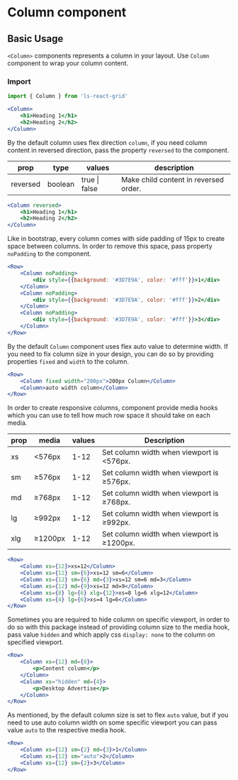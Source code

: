 # Column component

## Basic Usage

``<Column>`` components represents a column in your layout. Use ``Column`` component to wrap your column content.

### Import

```js
import { Column } from 'ls-react-grid'
```

```jsx
<Column>
    <h1>Heading 1</h1>
    <h2>Heading 2</h2>
</Column>
```

By the default column uses flex direction ``column``, if you need column content in reversed direction, pass the property ``reversed`` to the component.

prop | type | values | description
---|---|---|---|
reversed|boolean|true \| false|Make child content in reversed order.

```jsx
<Column reversed>
    <h1>Heading 1</h1>
    <h2>Heading 2</h2>
</Column>
```

Like in bootstrap, every column comes with side padding of 15px to create space between columns.
In order to remove this space, pass property ``noPadding`` to the component.

```jsx
<Row>
    <Column noPadding>
        <div style={{background: '#3D7E9A', color: '#fff'}}>1</div>
    </Column>
    <Column noPadding>
        <div style={{background: '#3D7E9A', color: '#fff'}}>2</div>
    </Column>
    <Column noPadding>
        <div style={{background: '#3D7E9A', color: '#fff'}}>3</div>
    </Column>
</Row>
```

By the default ``Column`` component uses flex auto value to determine width. If you need to fix column size in your design, you can do so by providing properties ``fixed`` and ``width`` to the column.

```jsx
<Row>
    <Column fixed width="200px">200px Column</Column>
    <Column>auto width column</Column>
</Row>
```

In order to create responsive columns, component provide media hooks which you can use to
tell how much row space it should take on each media.

prop | media | values | Description
---|---|---|---|
xs | <576px | 1-12 | Set column width when viewport is <576px.
sm | ≥576px | 1-12 | Set column width when viewport is ≥576px.
md | ≥768px | 1-12 | Set column width when viewport is ≥768px.
lg | ≥992px | 1-12 | Set column width when viewport is ≥992px.
xlg | ≥1200px | 1-12 | Set column width when viewport is ≥1200px.

```jsx
<Row>
    <Column xs={12}>xs=12</Column>
    <Column xs={12} sm={6}>xs=12 sm=6</Column>
    <Column xs={12} sm={6} md={3}>xs=12 sm=6 md=3</Column>
    <Column xs={12} md={9}>xs=12 md=9</Column>
    <Column xs={8} lg={6} xlg={12}>xs=8 lg=6 xlg=12</Column>
    <Column xs={4} lg={6}>xs=4 lg=6</Column>
</Row>
```

Sometimes you are required to hide column on specific viewport, in order to do so with this package instead of providing column size to the media hook, pass value ``hidden`` and which apply css ``display: none`` to the column on specified viewport.

```jsx
<Row>
    <Column xs={12} md={8}>
        <p>Content column</p>
    </Column>
    <Column xs="hidden" md={4}>
        <p>Desktop Advertise</p>
    </Column>
</Row>
```

As mentioned, by the default column size is set to flex ``auto`` value, but if you need to use auto column width on some specific viewport you can pass value ``auto`` to the respective media hook.

```jsx
<Row>
    <Column xs={12} sm={2} md={3}>1</Column>
    <Column xs={12} sm="auto">2</Column>
    <Column xs={12} sm={2}>3</Column>
</Row>
```
